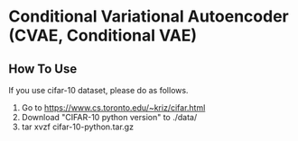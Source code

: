 # Conditional Variational Autoencoder (CVAE, Conditional VAE)

## How To Use

If you use cifar-10 dataset, please do as follows.
1. Go to https://www.cs.toronto.edu/~kriz/cifar.html
1. Download "CIFAR-10 python version" to ./data/
1. tar xvzf cifar-10-python.tar.gz
